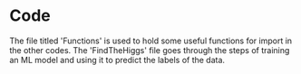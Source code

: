 # Code

The file titled 'Functions' is used to hold some useful functions for import in the other codes. The 'FindTheHiggs' file goes through the steps of training an ML model and using it to predict the labels of the data.
